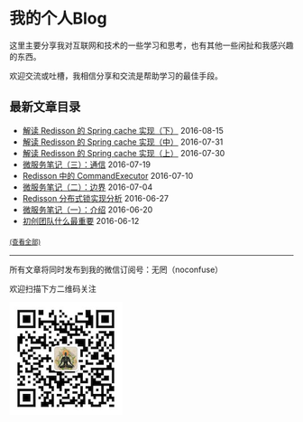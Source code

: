 # 我的个人Blog

这里主要分享我对互联网和技术的一些学习和思考，也有其他一些闲扯和我感兴趣的东西。

欢迎交流或吐槽，我相信分享和交流是帮助学习的最佳手段。

## 最新文章目录

* [解读 Redisson 的 Spring cache 实现（下）](../../issues/10) 2016-08-15
* [解读 Redisson 的 Spring cache 实现（中）](../../issues/9) 2016-07-31
* [解读 Redisson 的 Spring cache 实现（上）](../../issues/8) 2016-07-30
* [微服务笔记（三）：通信](../../issues/7) 2016-07-19
* [Redisson 中的 CommandExecutor](../../issues/6) 2016-07-10
* [微服务笔记（二）：边界](../../issues/5) 2016-07-04
* [Redisson 分布式锁实现分析](../../issues/4) 2016-06-27
* [微服务笔记（一）：介绍](../../issues/3) 2016-06-20
* [初创团队什么最重要](../../issues/2) 2016-06-12

<sub>[(查看全部)](../../issues)<sub>

---

所有文章将同时发布到我的微信订阅号：无罔（noconfuse）

欢迎扫描下方二维码关注

![无罔](https://raw.githubusercontent.com/angryz/my-blog/master/noconfuse_200.jpg)
